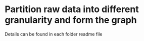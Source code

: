 # Partition raw data into different granularity and form the graph
Details can be found in each folder readme file
